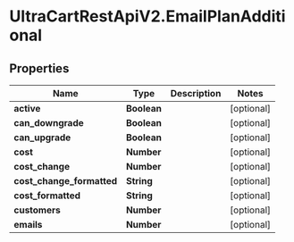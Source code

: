 # UltraCartRestApiV2.EmailPlanAdditional

## Properties

Name | Type | Description | Notes
------------ | ------------- | ------------- | -------------
**active** | **Boolean** |  | [optional] 
**can_downgrade** | **Boolean** |  | [optional] 
**can_upgrade** | **Boolean** |  | [optional] 
**cost** | **Number** |  | [optional] 
**cost_change** | **Number** |  | [optional] 
**cost_change_formatted** | **String** |  | [optional] 
**cost_formatted** | **String** |  | [optional] 
**customers** | **Number** |  | [optional] 
**emails** | **Number** |  | [optional] 


